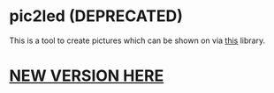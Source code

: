 # pic2led (DEPRECATED)
This is a tool to create pictures which can be shown on via [this](https://github.com/CamelCaseName/HUB75nano) library.

# [NEW VERSION HERE](https://github.com/CamelCaseName/BMP2HUB75)
